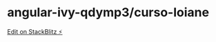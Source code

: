# angular-ivy-qdymp3/curso-loiane

[Edit on StackBlitz ⚡️](https://stackblitz.com/edit/angular-ivy-qdymp3)
